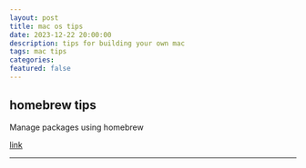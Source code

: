 ```yaml
---
layout: post
title: mac os tips
date: 2023-12-22 20:00:00
description: tips for building your own mac
tags: mac tips
categories:
featured: false
---
```


## homebrew tips
Manage packages using homebrew

[link](https://velog.io/@franc/Homebrew%EB%A1%9C-%EB%82%98%EB%A7%8C%EC%9D%98-Mac-%ED%99%98%EA%B2%BD-%EA%B5%AC%EC%B6%95%ED%95%98%EA%B8%B0)

---

